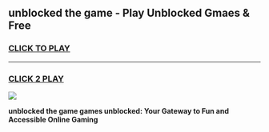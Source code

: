 
## unblocked the game - Play Unblocked Gmaes & Free
<h3>
<a href="https://premium.freeplayer.one?title=unblocked_the_game&ref=20F">CLICK TO PLAY</a></h3>
<hr>

<h3>
<a href="https://premium.freeplayer.one?title=unblocked_the_game&ref=20F">CLICK 2 PLAY</a>
  
</h3>

<a href="https://premium.freeplayer.one?title=unblocked_the_game&ref=20F/"><img src="https://clearcache.store/games.png"></a>


**unblocked the game games unblocked: Your Gateway to Fun and Accessible Online Gaming**
